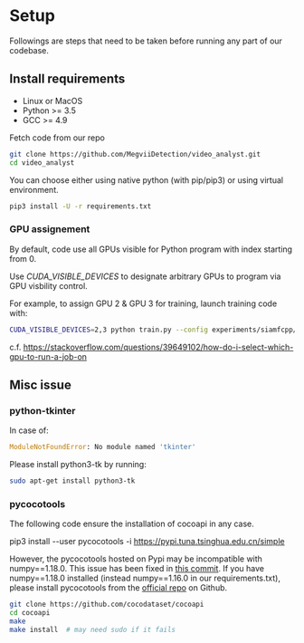# Setup

Followings are steps that need to be taken before running any part of our codebase.

## Install requirements

- Linux or MacOS
- Python >= 3.5
- GCC >= 4.9

Fetch code from our repo

```Bash
git clone https://github.com/MegviiDetection/video_analyst.git
cd video_analyst
```

You can choose either using native python (with pip/pip3) or using virtual environment.

```Bash
pip3 install -U -r requirements.txt
```

### GPU assignement

By default, code use all GPUs visible for Python program with index starting from 0.

Use _CUDA_VISIBLE_DEVICES_ to designate arbitrary GPUs to program via GPU visbility control.

For example, to assign GPU 2 & GPU 3 for training, launch training code with:

```bash
CUDA_VISIBLE_DEVICES=2,3 python train.py --config experiments/siamfcpp/test/got10k/siamfcpp_alexnet-got.yaml
```

c.f. https://stackoverflow.com/questions/39649102/how-do-i-select-which-gpu-to-run-a-job-on


## Misc issue

### python-tkinter

In case of:

```Python
ModuleNotFoundError: No module named 'tkinter'
```

Please install python3-tk by running:

```Bash
sudo apt-get install python3-tk
```

### pycocotools

The following code ensure the installation of cocoapi in any case.

pip3 install --user pycocotools -i https://pypi.tuna.tsinghua.edu.cn/simple

However, the pycocotools hosted on Pypi may be incompatible with numpy==1.18.0. This issue has been fixed in [this commit](https://github.com/cocodataset/cocoapi/commit/6c3b394c07aed33fd83784a8bf8798059a1e9ae4). If you have numpy==1.18.0 installed (instead numpy==1.16.0 in our requirements.txt), please install pycocotools from the [official repo](https://github.com/cocodataset/cocoapi) on Github.

```Bash
git clone https://github.com/cocodataset/cocoapi
cd cocoapi
make
make install  # may need sudo if it fails
```

